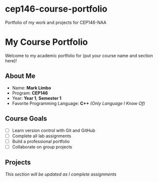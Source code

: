 # cep146-course-portfolio
Portfolio of my work and projects for CEP146-NAA

# My Course Portfolio
 
Welcome to my academic portfolio for (put your course name and section here)!
 
## About Me
- Name: **Mark Limbo** 
- Program: **CEP146**
- Year: **Year 1**, **Semester 1**
- Favorite Programming Language: **C++** *(Only Language I Know Of)*
 
## Course Goals
- [ ] Learn version control with Git and GitHub
- [ ] Complete all lab assignments
- [ ] Build a professional portfolio
- [ ] Collaborate on group projects
 
## Projects
*This section will be updated as I complete assignments*
 

